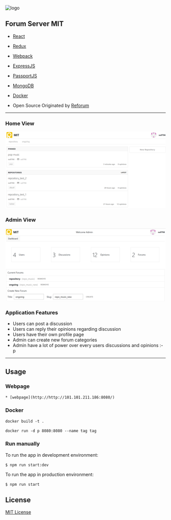 ![logo](./docs/design_assets/logo.png)
## Forum Server MIT
* [React](https://facebook.github.io/react/)
* [Redux](http://redux.js.org/)
* [Webpack](https://webpack.js.org/)
* [ExpressJS](https://expressjs.com/)
* [PassportJS](http://passportjs.org/)
* [MongoDB](https://www.mongodb.com/)
* [Docker](https://hub.docker.com/)

* Open Source Originated by [Reforum](https://github.com/proshoumma/ReForum)
-----

### Home View
![home view](./docs/design_assets/home_view.png)

### Admin View
![admin view](./docs/design_assets/admin_view.png)

### Application Features
* Users can post a discussion
* Users can reply their opinions regarding discussion
* Users have their own profile page
* Admin can create new forum categories
* Admin have a lot of power over every users discussions and opinions :-p
-----

## Usage
### Webpage
```
* [webpage](http://http://101.101.211.186:8080/)
```
### Docker
```
docker build -t .
```
```
docker run -d p 8080:8080 --name tag tag
```

### Run manually
To run the app in development environment:
```
$ npm run start:dev
```

To run the app in production environment:
```
$ npm run start
```

## License
[MIT License](https://github.com/shoumma/Mister-Poster/blob/master/LICENSE)
